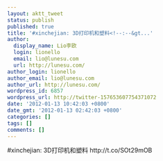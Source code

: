 ```yaml
---
layout: aktt_tweet
status: publish
published: true
title: '#xinchejian: 3D打印机和塑料<!--:--&gt...'
author:
  display_name: Lio李欧
  login: lionello
  email: lio@lunesu.com
  url: http://lunesu.com/
author_login: lionello
author_email: lio@lunesu.com
author_url: http://lunesu.com/
wordpress_id: 6857
wordpress_url: http://twitter-157653607754371072
date: '2012-01-13 10:42:03 +0800'
date_gmt: '2012-01-13 02:42:03 +0800'
categories: []
tags: []
comments: []
---
```

<p>#xinchejian: <!--:zh-->3D打印机和塑料<!--:--> http://t.co/SOt29mOB</p>
